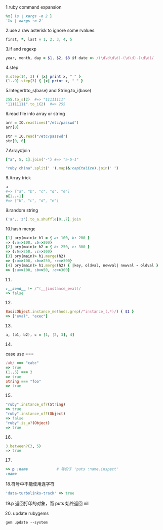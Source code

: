 1.ruby command expansion
```ruby
%x{ ls | xargs -n 2 }
`ls | xargs -n 2`
```
2.use a raw asterisk to ignore some rvalues
```ruby
first, *, last = 1, 2, 3, 4, 5
```
3.if and regexp
```ruby
year, month, day = $1, $2, $3 if date =~ /(\d\d\d\d)-(\d\d)-(\d\d)/
```
4.step
```ruby
0.step(14, 3) { |x| print x, " " }
(1..9).step(3) { |x| print x, " " }
```
5.Integer#to_s(base) and String.to_i(base)
```ruby
255.to_s(2)  #=> "11111111"
"11111111".to_i(2)  #=> 255
```

6.read file into array or string
```ruby
arr = IO.readlines("/etc/passwd")
arr[0]

str = IO.read("/etc/passwd")
str[0, 6]
```

7.Array#join
```ruby
["a", 5, 1].join('-') #=> "a-5-1"
```
```ruby
"ruby china".split(' ').map(&:capitalize).join(' ')
```

8.Array trick
```ruby
a
#=> ["a", "b", "c", "d", "e"]
a[1..-1]
#=> ["b", "c", "d", "e"]
```
9.random string
```ruby
('a'..'z').to_a.shuffle[0..7].join
```

10.hash merge
```ruby
[1] pry(main)> h1 = { a: 100, b: 200 }
=> {:a=>100, :b=>200}
[2] pry(main)> h2 = { b: 250, c: 300 }
=> {:b=>250, :c=>300}
[3] pry(main)> h1.merge(h2)
=> {:a=>100, :b=>250, :c=>300}
[4] pry(main)> h1.merge(h2) { |key, oldval, newval| newval - oldval }
=> {:a=>100, :b=>50, :c=>300}
```
11.
```ruby
:__send__ !~ /^(__|instance_eval)/
=> false
```

12.
```ruby
BasicObject.instance_methods.grep(/^instance_(.*)/) { $1 }
=> ["eval", "exec"]
```

13.
```ruby
a, (b1, b2), c = [1, [2, 3], 4]
```

14.
case use ===
```ruby
/ab/ === "cabc"
=> true
(1..5) === 3 
=> true
String === "foo"
=> true
```

15.
```ruby
"ruby".instance_of?(String)
=> true
"ruby".instance_of?(Object)
=> false
"ruby".is_a?(Object)
=> true
```

16.
```ruby
3.between?(3, 5)
=> true
```

17.
```ruby
>> p :name             # 等价于 'puts :name.inspect'
:name
```

18.符号中不能使用连字符
```ruby
'data-turbolinks-track' => true
```

19.p 返回打印的对象，而 puts 始终返回 nil

20. update rubygems
```shell
gem update --system
```

